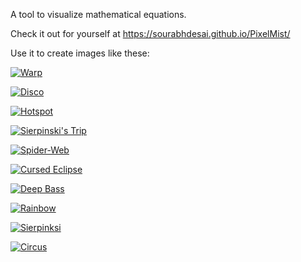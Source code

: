 A tool to visualize mathematical equations.

Check it out for yourself at https://sourabhdesai.github.io/PixelMist/

Use it to create images like these:

[![Warp](https://sourabhdesai.github.io/PixelMist/images/examples/warp.jpg)](https://sourabhdesai.github.io/PixelMist/?example=warp.jpg)

[![Disco](https://sourabhdesai.github.io/PixelMist/images/examples/disco.jpg)](https://sourabhdesai.github.io/PixelMist/?example=disco.jpg)

[![Hotspot](https://sourabhdesai.github.io/PixelMist/images/examples/hotspot.jpg)](https://sourabhdesai.github.io/PixelMist/?example=hotspot.jpg)

[![Sierpinski's Trip](https://sourabhdesai.github.io/PixelMist/images/examples/sierpinskis_trip.jpg)](https://sourabhdesai.github.io/PixelMist/?example=sierpinskis_trip.jpg)

[![Spider-Web](https://sourabhdesai.github.io/PixelMist/images/examples/spiderweb.jpg)](https://sourabhdesai.github.io/PixelMist/?example=spiderweb.jpg)

[![Cursed Eclipse](https://sourabhdesai.github.io/PixelMist/images/examples/cursed_eclipse.jpg)](https://sourabhdesai.github.io/PixelMist/?example=cursed_eclipse.jpg)

[![Deep Bass](https://sourabhdesai.github.io/PixelMist/images/examples/deep_bass.jpg)](https://sourabhdesai.github.io/PixelMist/?example=deep_bass.jpg)

[![Rainbow](https://sourabhdesai.github.io/PixelMist/images/examples/rainbow.jpg)](https://sourabhdesai.github.io/PixelMist/?example=rainbow.jpg)

[![Sierpinksi](https://sourabhdesai.github.io/PixelMist/images/examples/sierpinski.jpg)](https://sourabhdesai.github.io/PixelMist/?example=sierpinski.jpg)

[![Circus](https://sourabhdesai.github.io/PixelMist/images/examples/circus.jpg)](https://sourabhdesai.github.io/PixelMist/?example=circus.jpg)
